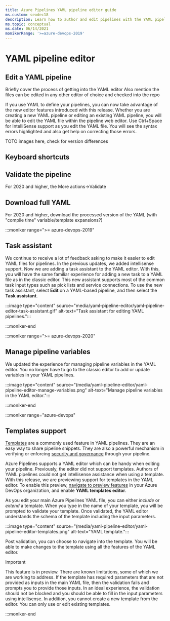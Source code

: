 ```yaml
---
title: Azure Pipelines YAML pipeline editor guide
ms.custom: seodec18
description: Learn how to author and edit pipelines with the YAML pipeline editor
ms.topic: conceptual
ms.date: 06/14/2021
monikerRange: '>=azure-devops-2019'
---
```


# YAML pipeline editor


## Edit a YAML pipeline

Briefly cover the process of getting into the YAML editor
Also mention the files can be edited in any other editor of choice and checked into the repo

If you use YAML to define your pipelines, you can now take advantage of the new editor features introduced with this release. Whether you are creating a new YAML pipeline or editing an existing YAML pipeline, you will be able to edit the YAML file within the pipeline web editor. Use Ctrl+Space for IntelliSense support as you edit the YAML file. You will see the syntax errors highlighted and also get help on correcting those errors.

TOTO images here, check for version differences

## Keyboard shortcuts

## Validate the pipeline

For 2020 and higher, the More actions->Validate

## Download full YAML

For 2020 and higher, download the processed version of the YAML (with "compile time" variable/template expansions?)

:::moniker range=">= azure-devops-2019"

## Task assistant

We continue to receive a lot of feedback asking to make it easier to edit YAML files for pipelines. In the previous updates, we added intellisense support. Now we are adding a task assistant to the YAML editor. With this, you will have the same familiar experience for adding a new task to a YAML file as in the classic editor. This new assistant supports most of the common task input types such as pick lists and service connections. To use the new task assistant, select **Edit** on a YAML-based pipeline, and then select the **Task assistant**.

:::image type="content" source="media/yaml-pipeline-editor/yaml-pipeline-editor-task-assistant.gif" alt-text="Task assistant for editing YAML pipelines.":::

:::moniker-end

:::moniker range=">= azure-devops-2020"

## Manage pipeline variables

We updated the experience for managing pipeline variables in the YAML editor. You no longer have to go to the classic editor to add or update variables in your YAML pipelines.

:::image type="content" source="(media/yaml-pipeline-editor/yaml-pipeline-editor-manage-variables.png" alt-text="Manage pipeline variables in the YAML editor.":::

:::moniker-end


:::moniker range="azure-devops"

## Templates support

[Templates](../process/templates.md) are a commonly used feature in YAML pipelines. They are an easy way to share pipeline snippets. They are also a powerful mechanism in verifying or enforcing [security and governance](../security/templates.md) through your pipeline.

Azure Pipelines supports a YAML editor which can be handy when editing your pipeline. Previously, the editor did not support templates. Authors of YAML pipelines could not get intellisense assistance when using a template. With this release, we are previewing support for templates in the YAML editor. To enable this preview, [navigate to preview features](../../project/navigation/preview-features.md) in your Azure DevOps organization, and enable **YAML templates editor**.

As you edit your main Azure Pipelines YAML file, you can either _include_ or _extend_ a template. When you type in the name of your template, you will be prompted to validate your template. Once validated, the YAML editor understands the schema of the template including the input parameters.

:::image type="content" source="(media/yaml-pipeline-editor/yaml-pipeline-editor-templates.png" alt-text="YAML template.":::

Post validation, you can choose to navigate into the template. You will be able to make changes to the template using all the features of the YAML editor.

> [!IMPORTANT]
> This feature is in preview. There are known limitations, some of which we are working to address. If the template has required parameters that are not provided as inputs in the main YAML file, then the validation fails and prompts you to provide those inputs. In an ideal experience, the validation should not be blocked and you should be able to fill in the input parameters using intellisense. In addition, you cannot create a new template from the editor. You can only use or edit existing templates.

:::moniker-end


